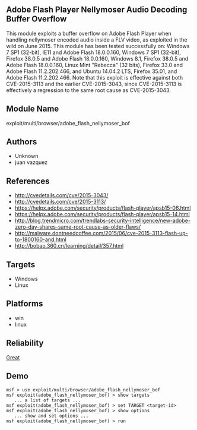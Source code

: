 ## Adobe Flash Player Nellymoser Audio Decoding Buffer Overflow

This module exploits a buffer overflow on Adobe Flash Player 
when handling nellymoser encoded audio inside a FLV video, 
as exploited in the wild on June 2015. This module has been 
tested successfully on: Windows 7 SP1 (32-bit), IE11 and 
Adobe Flash 18.0.0.160, Windows 7 SP1 (32-bit), Firefox 
38.0.5 and Adobe Flash 18.0.0.160, Windows 8.1, Firefox 
38.0.5 and Adobe Flash 18.0.0.160, Linux Mint "Rebecca" (32 
bits), Firefox 33.0 and Adobe Flash 11.2.202.466, and Ubuntu 
14.04.2 LTS, Firefox 35.01, and Adobe Flash 11.2.202.466. 
Note that this exploit is effective against both 
CVE-2015-3113 and the earlier CVE-2015-3043, since 
CVE-2015-3113 is effectively a regression to the same root 
cause as CVE-2015-3043.


## Module Name
exploit/multi/browser/adobe_flash_nellymoser_bof

## Authors
* Unknown
* juan vazquez


## References
* http://cvedetails.com/cve/2015-3043/
* http://cvedetails.com/cve/2015-3113/
* https://helpx.adobe.com/security/products/flash-player/apsb15-06.html
* https://helpx.adobe.com/security/products/flash-player/apsb15-14.html
* http://blog.trendmicro.com/trendlabs-security-intelligence/new-adobe-zero-day-shares-same-root-cause-as-older-flaws/
* http://malware.dontneedcoffee.com/2015/06/cve-2015-3113-flash-up-to-1800160-and.html
* http://bobao.360.cn/learning/detail/357.html



## Targets
* Windows
* Linux


## Platforms
* win
* linux

## Reliability
[Great](https://github.com/rapid7/metasploit-framework/wiki/Exploit-Ranking)

## Demo

```
msf > use exploit/multi/browser/adobe_flash_nellymoser_bof
msf exploit(adobe_flash_nellymoser_bof) > show targets
   ... a list of targets ...
msf exploit(adobe_flash_nellymoser_bof) > set TARGET <target-id>
msf exploit(adobe_flash_nellymoser_bof) > show options
   ... show and set options ...
msf exploit(adobe_flash_nellymoser_bof) > run
```
    
    
